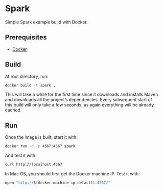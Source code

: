 # Spark

Simple Spark example build with Docker.

## Prerequisites

- [Docker]

## Build

At root directory, run:

```sh
docker build -t spark .
```

This will take a while for the first time since it downloads and installs Maven and downloads all the project’s dependencies. Every subsequent start of this build will only take a few seconds, as again everything will be already cached.

## Run

Once the image is built, start it with:

```sh
docker run -d -p 4567:4567 spark
```

And test it with:

```sh
curl http://localhost:4567
```

In Mac OS, you should first get the Docker machine IP. Test it with:

```sh
open "http://$(docker-machine ip default):4567/"
```

[Docker]: <http://docker.com>
